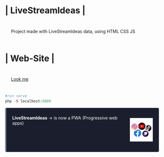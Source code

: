 # | LiveStreamIdeas |

Project made with LiveStreamIdeas data, using HTML CSS JS

# | Web-Site |
[Look me](https://itskreisler.github.io/LiveStreamIdeas/)

```php
#run serve
php -S localhost:8080
```

<style>
    img {
       float: right;
       padding:0.7em;
    }
    p {
        padding:0.7em; 
        margin-left:0.7em; 
        display: inline-block;
    }
    .warning {
        background-color:#1a1e2d; 
        color:#fff; 
        border-left: solid #718096 4px; 
        border-radius: 4px;
    }
</style>
<div class="warning">
<p>
<img src="https://github.com/itskreisler/LiveStreamIdeas/blob/master/public/img/multiple-social-media.png?raw=true" width="75" />
<b>LiveStreamIdeas</b>  &rarr;  is now a PWA (Progressive web apps) <br>
</p>
</div>
<!-- ![Logo](https://github.com/itskreisler/LiveStreamIdeas/blob/master/public/img/multiple-social-media.png?raw=true) -->
